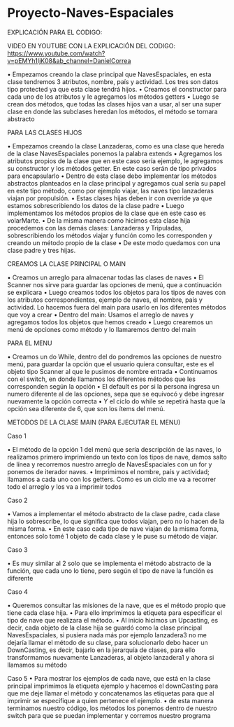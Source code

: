 # Proyecto-Naves-Espaciales

EXPLICACIÓN PARA EL CODIGO:

VIDEO EN YOUTUBE CON LA EXPLICACIÓN DEL CODIGO: https://www.youtube.com/watch?v=pEMYh1IjK08&ab_channel=DanielCorrea

• Empezamos creando la clase principal que NavesEspaciales, en esta clase tendremos 3 atributos, nombre, país y actividad. Los tres son datos tipo protected ya que esta
  clase tendrá hijos.
• Creamos el constructor para cada uno de los atributos y le agregamos los métodos getters
• Luego se crean dos métodos, que todas las clases hijos van a usar, al ser una super clase en donde las subclases heredan los métodos, el método se tornara abstracto

PARA LAS CLASES HIJOS 

• Empezamos creando la clase Lanzaderas, como es una clase que hereda de la clase NavesEspaciales ponemos la palabra extends
• Agregamos los atributos propios de la clase que en este caso sería ejemplo, le agregamos su constructor y los métodos getter. En este caso serán de tipo 
  privados para encapsularlo 
• Dentro de esta clase debo implementar los métodos abstractos planteados en la clase principal y agregamos cual sería su papel en este tipo método, 
como por ejemplo viajar, las naves tipo lanzaderas viajan por propulsión. 
• Estas clases hijas deben ir con override ya que estamos sobrescribiendo los datos de la clase padre 
• Luego implementamos los métodos propios de la clase que en este caso es volarMarte. 
• De la misma manera como hicimos esta clase hija procedemos con las demás clases: Lanzaderas y Tripuladas, sobrescribiendo los métodos viajar y función como les 
corresponden y creando un método propio de la clase 
• De este modo quedamos con una clase padre y tres hijas.

CREAMOS LA CLASE PRINCIPAL O MAIN 

• Creamos un arreglo para almacenar todas las clases de naves 
• El Scanner nos sirve para guardar las opciones de menú, que a continuación se explicara 
• Luego creamos todos los objetos para los tipos de naves con los atributos correspondientes, ejemplo de naves, el nombre, país y actividad. Lo hacemos fuera del main
para usarlo en los diferentes métodos que voy a crear • Dentro del main: Usamos el arreglo de naves y agregamos todos los objetos que hemos creado 
• Luego crearemos un menú de opciones como método y lo llamaremos dentro del main

PARA EL MENU 

• Creamos un do While, dentro del do pondremos las opciones de nuestro menú, para guardar la opción que el usuario quiera consultar, este es el objeto tipo Scanner al 
que le pusimos de nombre entrada 
• Continuamos con el switch, en donde llamamos los diferentes métodos que les corresponden según la opción • El default es por si la persona ingresa un numero diferente al de las opciones, sepa que se equivocó y debe ingresar nuevamente la opción correcta • Y el ciclo do while se repetirá hasta que la opción sea diferente de 6, que son los ítems del menú.

METODOS DE LA CLASE MAIN (PARA EJECUTAR EL MENU)

Caso 1 

• El método de la opción 1 del menú que sería descripción de las naves, lo realizamos primero imprimiendo un texto con los tipos de nave, damos salto de línea 
y recorremos nuestro arreglo de NavesEspaciales con un for y ponemos de iterador naves. 
• Imprimimos el nombre, país y actividad; llamamos a cada uno con los getters. Como es un ciclo me va a recorrer todo el arreglo y los va a imprimir todos

Caso 2 

• Vamos a implementar el método abstracto de la clase padre, cada clase hija lo sobrescribe, lo que significa que todos viajan, pero no lo hacen de la misma forma. 
• En este caso cada tipo de nave viajan de la misma forma, entonces solo tomé 1 objeto de cada clase y le puse su método de viajar.

Caso 3 

• Es muy similar al 2 solo que se implementa el método abstracto de la función, que cada uno lo tiene, pero según el tipo de nave la función es diferente

Caso 4 

• Queremos consultar las misiones de la nave, que es el método propio que tiene cada clase hija. 
• Para ello imprimimos la etiqueta para especificar el tipo de nave que realizara el método. 
• Al inicio hicimos un Upcasting, es decir, cada objeto de la clase hija se guardó como la clase principal NavesEspaciales, si pusiera nada más por ejemplo lanzadera3
no me dejaría llamar el método de su clase, para solucionarlo debo hacer un DownCasting, es decir, bajarlo en la jerarquía de clases, para ello transformamos 
nuevamente Lanzaderas, al objeto lanzadera1 y ahora si llamamos su método

Caso 5 
• Para mostrar los ejemplos de cada nave, que está en la clase principal imprimimos la etiqueta ejemplo y hacemos el downCasting para que me deje llamar el método y concatenamos las etiquetas para que al imprimir se especifique a quien pertenece el ejemplo. • de esta manera terminamos nuestro código, los métodos los ponemos dentro de nuestro switch para que se puedan implementar y corremos nuestro programa
